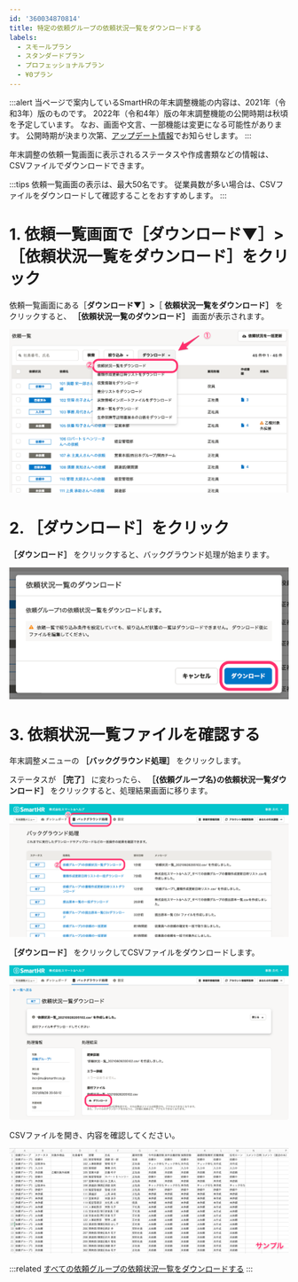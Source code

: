 ```yaml
---
id: '360034870814'
title: 特定の依頼グループの依頼状況一覧をダウンロードする
labels:
  - スモールプラン
  - スタンダードプラン
  - プロフェッショナルプラン
  - ¥0プラン
---
```

:::alert
当ページで案内しているSmartHRの年末調整機能の内容は、2021年（令和3年）版のものです。
2022年（令和4年）版の年末調整機能の公開時期は秋頃を予定しています。
なお、画面や文言、一部機能は変更になる可能性があります。
公開時期が決まり次第、[アップデート情報](https://smarthr.jp/update)でお知らせします。
:::

年末調整の依頼一覧画面に表示されるステータスや作成書類などの情報は、CSVファイルでダウンロードできます。

:::tips
依頼一覧画面の表示は、最大50名です。
従業員数が多い場合は、CSVファイルをダウンロードして確認することをおすすめします。
:::

# 1\. 依頼一覧画面で［ダウンロード▼］>［依頼状況一覧をダウンロード］をクリック

依頼一覧画面にある［**ダウンロード▼］>**［ **依頼状況一覧をダウンロード］** をクリックすると、 **［依頼状況一覧のダウンロード］** 画面が表示されます。

![](./00________SmartHR____________.png)

# 2\. ［ダウンロード］をクリック

 **［ダウンロード］** をクリックすると、バックグラウンド処理が始まります。

![](./01________SmartHR____________.png)

# 3\. 依頼状況一覧ファイルを確認する

年末調整メニューの **［バックグラウンド処理］** をクリックします。

ステータスが  **［完了］** に変わったら、 **［{依頼グループ名}の依頼状況一覧ダウンロード］** をクリックすると、処理結果画面に移ります。

![](./02________SmartHR____________.png)

 **［ダウンロード］** をクリックしてCSVファイルをダウンロードします。

![](./03________SmartHR____________.png)

CSVファイルを開き、内容を確認してください。

![](./_______20210928205102__3_.png)

:::related
[すべての依頼グループの依頼状況一覧をダウンロードする](https://knowledge.smarthr.jp/hc/ja/articles/4405396080025)
:::
